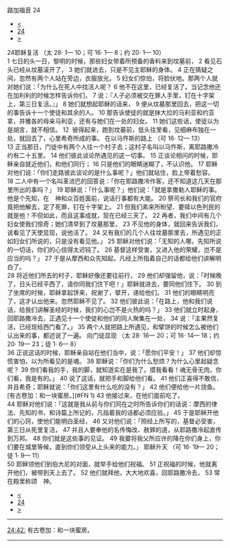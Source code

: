 ﻿





 路加福音 24




* [<](bible/LUK23.md)
* [24](bible/LUK.md)
* [>](bible/JHN01.md)



 
24耶稣复活 （太
28·
1—
10；可
16·
1—
8；约
20·
1—
10）  
1 七日的头一日，黎明的时候，那些妇女带着所预备的香料来到坟墓前， 
2 看见石头已经从坟墓滚开了， 
3 她们就进去，只是不见主耶稣的身体。 
4 正在猜疑之间，忽然有两个人站在旁边，衣服放光。 
5 妇女们惊怕，将脸伏地。那两个人就对她们说：「为什么在死人中找活人呢？ 
6 他不在这里，已经复活了。当记念他还在加利利的时候怎样告诉你们， 
7 说：『人子必须被交在罪人手里，钉在十字架上，第三日复活。』」 
8 她们就想起耶稣的话来， 
9 便从坟墓那里回去，把这一切的事告诉十一个使徒和其余的人。 
10 那告诉使徒的就是抹大拉的马利亚和约亚拿，并雅各的母亲马利亚，还有与她们在一处的妇女。 
11 她们这些话，使徒以为是胡言，就不相信。 
12  彼得起来，跑到坟墓前，低头往里看，见细麻布独在一处，就回去了，心里希奇所成的事。 在以马忤斯的路上 （可
16·
12—
13）  
13 正当那日，门徒中有两个人往一个村子去；这村子名叫以马忤斯，离耶路撒冷约有二十五里。 
14 他们彼此谈论所遇见的这一切事。 
15 正谈论相问的时候，耶稣亲自就近他们，和他们同行； 
16 只是他们的眼睛迷糊了，不认识他。 
17 耶稣对他们说：「你们走路彼此谈论的是什么事呢？」他们就站住，脸上带着愁容。 
18 二人中有一个名叫革流巴的回答说：「你在耶路撒冷作客，还不知道这几天在那里所出的事吗？」 
19 耶稣说：「什么事呢？」他们说：「就是拿撒勒人耶稣的事。他是个先知，在　神和众百姓面前，说话行事都有大能。 
20 祭司长和我们的官府竟把他解去，定了死罪，钉在十字架上。 
21 但我们素来所盼望、要赎以色列民的就是他！不但如此，而且这事成就，现在已经三天了。 
22 再者，我们中间有几个妇女使我们惊奇；她们清早到了坟墓那里， 
23 不见他的身体，就回来告诉我们，说看见了天使显现，说他活了。 
24 又有我们的几个人往坟墓那里去，所遇见的正如妇女们所说的，只是没有看见他。」 
25 耶稣对他们说：「无知的人哪，先知所说的一切话，你们的心信得太迟钝了。 
26 基督这样受害，又进入他的荣耀，岂不是应当的吗？」 
27 于是从摩西和众先知起，凡经上所指着自己的话都给他们讲解明白了。  
28 将近他们所去的村子，耶稣好像还要往前行， 
29 他们却强留他，说：「时候晚了，日头已经平西了，请你同我们住下吧！」耶稣就进去，要同他们住下。 
30 到了坐席的时候，耶稣拿起饼来，祝谢了，擘开，递给他们。 
31 他们的眼睛明亮了，这才认出他来。忽然耶稣不见了。 
32 他们彼此说：「在路上，他和我们说话，给我们讲解圣经的时候，我们的心岂不是火热的吗？」 
33 他们就立时起身，回耶路撒冷去，正遇见十一个使徒和他们的同人聚集在一处， 
34 说：「主果然复活，已经现给西门看了。」 
35 两个人就把路上所遇见，和擘饼的时候怎么被他们认出来的事，都述说了一遍。 向门徒显现 （太
28·
16—
20；可
16·
14—
18；约
20·
19—
23；徒
1·
6—
8）  
36 正说这话的时候，耶稣亲自站在他们当中，说：「愿你们平安！」 
37 他们却惊慌害怕，以为所看见的是魂。 
38 耶稣说：「你们为什么愁烦？为什么心里起疑念呢？ 
39 你们看我的手，我的脚，就知道实在是我了。摸我看看！魂无骨无肉，你们看，我是有的。」 
40 说了这话，就把手和脚给他们看。 
41 他们正喜得不敢信，并且希奇；耶稣就说：「你们这里有什么吃的没有？」 
42 他们便给他一片烧鱼。[有古卷加：和一块蜜房。](#FN
1) 
43 他接过来，在他们面前吃了。  
44 耶稣对他们说：「这就是我从前与你们同在之时所告诉你们的话说：摩西的律法、先知的书，和诗篇上所记的，凡指着我的话都必须应验。」 
45 于是耶稣开他们的心窍，使他们能明白圣经， 
46 又对他们说：「照经上所写的，基督必受害，第三日从死里复活， 
47 并且人要奉他的名传悔改、赦罪的道，从耶路撒冷起直传到万邦。 
48 你们就是这些事的见证。 
49 我要将我父所应许的降在你们身上，你们要在城里等候，直到你们领受从上头来的能力。」 耶稣升天 （可
16·
19—
20；徒
1·
9—
11）  
50 耶稣领他们到伯大尼的对面，就举手给他们祝福。 
51 正祝福的时候，他就离开他们，被带到天上去了。 
52 他们就拜他，大大地欢喜，回耶路撒冷去， 
53 常在殿里称颂　神。 
* [<](bible/LUK23.md)
* [24](bible/LUK.md)
* [>](bible/JHN01.md)





---


[24:42:](#V42)
有古卷加：和一块蜜房。




---









